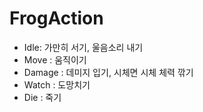 # FrogAction

- Idle: 가만히 서기, 울음소리 내기
- Move : 움직이기
- Damage : 데미지 입기, 시체면 시체 체력 깎기
- Watch : 도망치기
- Die : 죽기
